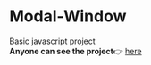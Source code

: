 # Modal-Window
Basic javascript project
<br/>
<strong>Anyone can see the project</strong>👉 [here](https://jyotikumari2.github.io/Modal-Window/)
